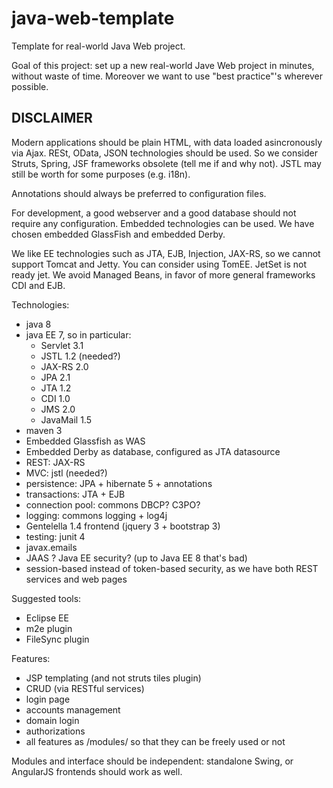 # java-web-template
Template for real-world Java Web project.

Goal of this project: set up a new real-world Jave Web project in minutes, without waste of time.
Moreover we want to use "best practice"'s wherever possible.

## DISCLAIMER
Modern applications should be plain HTML, with data loaded asincronously via Ajax. RESt, OData, JSON technologies should be used.
So we consider Struts, Spring, JSF frameworks obsolete (tell me if and why not).
JSTL may still be worth for some purposes (e.g. i18n).

Annotations should always be preferred to configuration files.

For development, a good webserver and a good database should not require any configuration. Embedded technologies can be used. We have chosen embedded GlassFish and embedded Derby.

We like EE technologies such as JTA, EJB, Injection, JAX-RS, so we cannot support Tomcat and Jetty. You can consider using TomEE. JetSet is not ready jet. We avoid Managed Beans, in favor of more general frameworks CDI and EJB. 

Technologies:
* java 8
* java EE 7, so in particular:
  * Servlet 3.1
  * JSTL 1.2 (needed?)
  * JAX-RS 2.0
  * JPA 2.1
  * JTA 1.2
  * CDI 1.0
  * JMS 2.0
  * JavaMail 1.5
* maven 3
* Embedded Glassfish as WAS
* Embedded Derby as database, configured as JTA datasource
* REST: JAX-RS
* MVC: jstl (needed?)
* persistence: JPA + hibernate 5 + annotations
* transactions: JTA + EJB
* connection pool: commons DBCP? C3PO?
* logging: commons logging + log4j
* Gentelella 1.4 frontend (jquery 3 + bootstrap 3)
* testing: junit 4
* javax.emails
* JAAS ? Java EE security? (up to Java EE 8 that's bad)
* session-based instead of token-based security, as we have both REST services and web pages

Suggested tools:
* Eclipse EE
* m2e plugin
* FileSync plugin

Features:
* JSP templating (and not struts tiles plugin)
* CRUD (via RESTful services)
* login page
* accounts management
* domain login
* authorizations
* all features as /modules/ so that they can be freely used or not

Modules and interface should be independent: standalone Swing, or AngularJS frontends should work as well.

